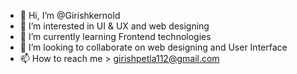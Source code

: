 - 👋 Hi, I’m @Girishkernold
- 👀 I’m interested in UI & UX and web designing
- 🌱 I’m currently learning Frontend technologies
- 💞️ I’m looking to collaborate on web designing and User Interface
- 📫 How to reach me > girishpetla112@gmail.com

<!---
Girishkernold/Girishkernold is a ✨ special ✨ repository because its `README.md` (this file) appears on your GitHub profile.
You can click the Preview link to take a look at your changes.
--->
